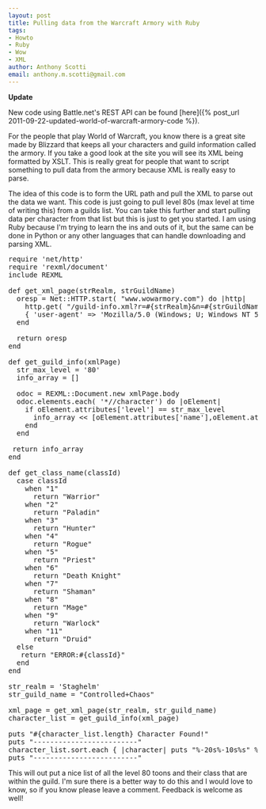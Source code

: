 ```yaml
--- 
layout: post
title: Pulling data from the Warcraft Armory with Ruby
tags: 
- Howto
- Ruby
- Wow
- XML
author: Anthony Scotti
email: anthony.m.scotti@gmail.com
---
```


**Update**

New code using Battle.net's REST API can be found [here]({% post_url 2011-09-22-updated-world-of-warcraft-armory-code %}).

For the people that play World of Warcraft, you know there is a great site made by Blizzard that keeps all your characters and guild information called the armory. If you take a good look at the site you will see its XML being formatted by XSLT. This is really great for people that want to script something to pull data from the armory because XML is really easy to parse.

The idea of this code is to form the URL path and pull the XML to parse out the data we want. This code is just going to pull level 80s (max level at time of writing this) from a guilds list. You can take this further and start pulling data per character from that list but this is just to get you started. I am using Ruby because I'm trying to learn the ins and outs of it, but the same can be done in Python or any other languages that can handle downloading and parsing XML.

<pre>
require 'net/http'
require 'rexml/document'
include REXML

def get_xml_page(strRealm, strGuildName)
  oresp = Net::HTTP.start( "www.wowarmory.com") do |http|
    http.get( "/guild-info.xml?r=#{strRealm}&amp;n=#{strGuildName}",
    { 'user-agent' =&gt; 'Mozilla/5.0 (Windows; U; Windows NT 5.0; en-GB; rv:1.8.1.4) Gecko/20070515 Firefox/2.0.0.4'})
  end

  return oresp
end

def get_guild_info(xmlPage)
  str_max_level = '80'
  info_array = []

  odoc = REXML::Document.new xmlPage.body
  odoc.elements.each( '*//character') do |oElement|
    if oElement.attributes['level'] == str_max_level
      info_array &lt;&lt; [oElement.attributes['name'],oElement.attributes['level'], oElement.attributes['classId']]
    end
  end

 return info_array
end

def get_class_name(classId)
  case classId
    when "1"
      return "Warrior"
    when "2"
      return "Paladin"
    when "3"
      return "Hunter"
    when "4"
      return "Rogue"
    when "5"
      return "Priest"
    when "6"
      return "Death Knight"
    when "7"
      return "Shaman"
    when "8"
      return "Mage"
    when "9"
      return "Warlock"
    when "11"
      return "Druid"
  else
   return "ERROR:#{classId}"
  end
end

str_realm = 'Staghelm'
str_guild_name = "Controlled+Chaos"

xml_page = get_xml_page(str_realm, str_guild_name)
character_list = get_guild_info(xml_page)

puts "#{character_list.length} Character Found!"
puts "-------------------------"
character_list.sort.each { |character| puts "%-20s%-10s%s" %[character[0],character[1],get_class_name(character[2])]}
puts "-------------------------"
</pre>

This will out put a nice list of all the level 80 toons and their class that are within the guild.
I'm sure there is a better way to do this and I would love to know, so if you know please leave a comment. Feedback is welcome as well!
